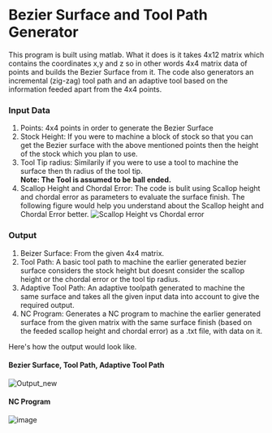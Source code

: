 # Bezier Surface and Tool Path Generator
This program is built using matlab. What it does is it takes 4x12 matrix which contains the coordinates x,y and z so in other words 4x4 matrix data of points and builds the Bezier Surface from it. The code also generators an incremental (zig-zag) tool path and an adaptive tool based on the information feeded apart from the 4x4 points.

### Input Data
1. Points: 4x4 points in order to generate the Bezier Surface
2. Stock Height: If you were to machine a block of stock so that you can get the Bezier surface with the above mentioned points then the height of the stock which you plan to use.
3. Tool Tip radius: Similarily if you were to use a tool to machine the surface then th radius of the tool tip. <br>
**Note: The Tool is assumed to be ball ended.**
4. Scallop Height and Chordal Error: The code is bulit using Scallop height and chordal error as parameters to evaluate the surface finish. The following figure would help you understand about the Scallop height and Chordal Error better.
![Scallop Height vs Chordal error ](https://user-images.githubusercontent.com/59561786/169714550-6338fb27-6490-441f-b524-887dd72c7bd4.png )
### Output 
1. Beizer Surface: From the given 4x4 matrix.
2. Tool Path: A basic tool path to machine the earlier generated bezier surface considers the stock height but doesnt consider the scallop height or the chordal error or the tool tip radius.
3. Adaptive Tool Path: An adaptive toolpath generated to machine the same surface and takes all the given input data into account to give the required output.
4. NC Program: Generates a NC program to machine the earlier generated surface from the given matrix with the same surface finish (based on the feeded scallop height and chordal error) as a .txt file, with data on it.

Here's how the output would look like.
#### Bezier Surface, Tool Path, Adaptive Tool Path
![Output_new](https://user-images.githubusercontent.com/59561786/169715430-05ea221c-5ece-4e48-9999-e90d05b5111a.png)
#### NC Program
![image](https://user-images.githubusercontent.com/59561786/169715647-54cb9b28-36cb-4cc4-817e-ea266ea32a95.png)

